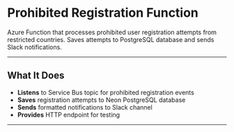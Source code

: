 # Prohibited Registration Function

Azure Function that processes prohibited user registration attempts from restricted countries. Saves attempts to PostgreSQL database and sends Slack notifications.

---

## What It Does

- **Listens** to Service Bus topic for prohibited registration events
- **Saves** registration attempts to Neon PostgreSQL database  
- **Sends** formatted notifications to Slack channel
- **Provides** HTTP endpoint for testing

---
